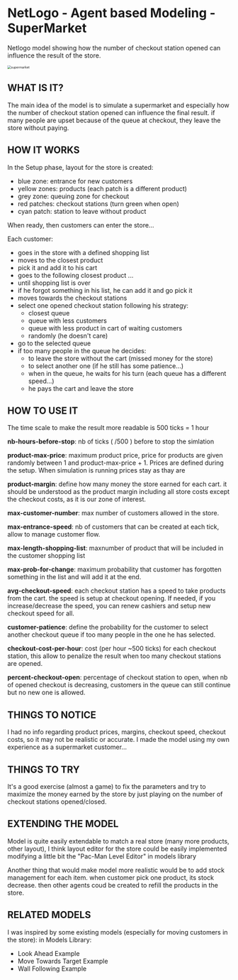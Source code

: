 # NetLogo - Agent based Modeling - SuperMarket

Netlogo model showing how the number of checkout station opened can influence the result of the store.

<img src="supermarket.gif" alt="supermarket" style="zoom:50%;" />

## WHAT IS IT?

The main idea of the model is to simulate a supermarket
and especially how the number of checkout station opened can influence the final result.
if many people are upset because of the queue at checkout, they leave the store without paying. 

## HOW IT WORKS

In the Setup phase, layout for the store is created:

- blue zone: entrance for new customers
- yellow zones: products (each patch is a different product)
- grey zone: queuing zone for checkout
- red patches: checkout stations (turn green when open)
- cyan patch: station to leave without product

When ready, then customers can enter the store...

Each customer:

- goes in the store with a defined shopping list	
- moves to the closest product
- pick it and add it to his cart
- goes to the following closest product
   ...
- until shopping list is over
- if he forgot something in his list, he can add it and go pick it
- moves towards the checkout stations
- select one opened checkout station following his strategy:
  - closest queue
  - queue with less customers
  - queue with less product in cart of waiting customers
  - randomly (he doesn't care)
- go to the selected queue
- if too many people in the queue he decides:
  - to leave the store without the cart (missed money for the store)
  - to select another one (if he still has some patience...)
  - when in the queue, he waits for his turn (each queue has a different speed...)
  - he pays the cart and leave the store

## HOW TO USE IT

The time scale to make the result more readable is 500 ticks = 1 hour

**nb-hours-before-stop**: nb of ticks ( /500 ) before to stop the simlation

**product-max-price**: maximum product price, price for products are given randomly between 1 and product-max-price + 1. Prices are defined during the setup. When simulation is running prices stay as thay are

**product-margin**: define how many money the store earned for each cart. it should be understood as the product margin including all store costs except the checkout costs, as it is our zone of interest.

**max-customer-number**: max number of customers allowed in the store.

**max-entrance-speed**: nb of customers that can be created at each tick, allow to manage customer flow. 

**max-length-shopping-list**: maxnumber of product that will be included in the customer shopping list

**max-prob-for-change**: maximum probability that customer has forgotten something in the list and will add it at the end.

**avg-checkout-speed**: each checkout station has a speed to take products from the cart. the speed is setup at checkout opening. If needed, if you increase/decrease the speed, you can renew cashiers and setup new checkout speed for all.

**customer-patience**: define the probability for the customer to select another checkout queue if too many people in the one he has selected. 

**checkout-cost-per-hour**: cost (per hour ~500 ticks) for each checkout station, this allow to penalize the result when too many checkout stations are opened.

**percent-checkout-open**: percentage of checkout station to open, when nb of opened checkout is decreasing, customers in the queue can still continue but no new one is allowed.

## THINGS TO NOTICE

I had no info regarding product prices, margins, checkout speed, checkout costs, so it may not be realistic or accurate. 
I made the model using my own experience as a supermarket customer... 

## THINGS TO TRY

It's a good exercise (almost a game) to fix the parameters and try to maximize the money earned by the store by just playing on the number of checkout stations opened/closed.

## EXTENDING THE MODEL

Model is quite easily extendable to match a real store (many more products, other layout), I think layout editor for the store could be easily implemented modifying a little bit the "Pac-Man Level Editor" in models library

Another thing that would make model more realistic would be to add stock management for each item. when customer pick one product, its stock decrease. then other agents coud be created to refill the products in the store.

## RELATED MODELS

I was inspired by some existing models (especially for moving customers in the store):
in Models Library:

- Look Ahead Example
- Move Towards Target Example
- Wall Following Example










